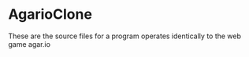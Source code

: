 # AgarioClone
These are the source files for a program operates identically to the web game agar.io
